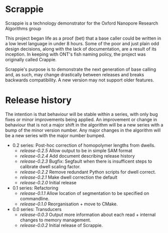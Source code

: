 # Scrappie
Scrappie is a technology demonstrator for the Oxford Nanopore Research Algorithms group


This project began life as a proof (bet) that a base caller could be written in a low level language in under 8 hours.  Some of the poor and just plain odd design decisions, along with the lack of documentation, are a result of its inception. In keeping with ONT's fish naming policy, the project was originally called Crappie.


Scrappie's purpose is to demonstrate the next generation of base calling and, as such, may change drastically between releases and breaks backwards compatibility.  A new version may not support older features.



# Release history
The intention is that behaviour will be stable within a series, with only bug fixes or minor improvements being applied.  An improvement or change in behaviour that is not a major shift in the algorithm will be a new series with a bump of the minor version number.  Any major changes in the algorithm will be a new series with the major number bumped.
* 0.2 series: Post-hoc correction of homopolymer lengths from dwells.
  * *release-0.2.5* Allow output to be in simple SAM format
  * *release-0.2.4* Add document describing release history
  * *release-0.2.3* Bugfix: Segfault when there is insufficent steps to calibrate dwell scaling factor.
  * *release-0.2.2* Remove redundant Python scripts for dwell correct.
  * *release-0.2.1* Make dwell correction the default
  * *release-0.2.0* Initial release
* 0.1 series: Refactoring
  * *release-0.1.1* Allow location of segmentation to be specified on commandline.
  * *release-0.1.0* Reorganisation + move to CMake.
* 0.0 series: Transducers
  * *release-0.0.3* Output more information about each read + internal changes to memory management.
  * *release-0.0.2* Initial release of Scrappie.
